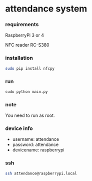 # attendance system

### requirements
RaspberryPi 3 or 4

NFC reader RC-S380

### installation
```bash
sudo pip install nfcpy
```

### run
```python
sudo python main.py
```

### note
You need to run as root.

### device info
- username: attendance
- password: attendance
- devicename: raspberrypi

### ssh
```bash
ssh attendance@raspberrypi.local
```

